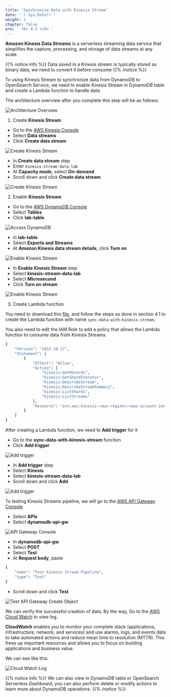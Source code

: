 ```yaml
---
title: 'Synchronize Data with Kinesis Stream'
date: '`r Sys.Date()`'
weight: 2
chapter: false
pre: ' <b> 4.2 </b> '
---
```


**Amazon Kinesis Data Streams** is a serverless streaming data service that simplifies the capture, processing, and storage of data streams at any scale.

{{% notice info %}}
Data saved in a Kinesis stream is typically stored as binary data, we need to convert it before consume
{{% /notice %}}

To using Kinesis Stream to synchronize data from DynamoDB to OpenSearch Service, we need to enable Kinesis Stream in DynamoDB table and create a Lambda function to handle data.

The architecture overview after you complete this step will be as follows:

![Architecture Overview](/images/4.synchronize/kinesissynchronize.png)

1. Create **Kinesis Stream**

- Go to the [AWS Kinesis Console](https://ap-southeast-1.console.aws.amazon.com/kinesis/home?region=ap-southeast-1#/dashboard)
- Select **Data streams**
- Click **Create data stream**

![Create Kinesis Stream](/images/4.synchronize/010-createkinesisstream.png)

- In **Create data stream** step
- Enter `kinesis-stream-data-lab`
- At **Capacity mode**, select **On-demand**
- Scroll down and click **Create data stream**

![Create Kinesis Stream](/images/4.synchronize/011-createkinesisstream.png)

2. Enable **Kinesis Stream**

- Go to the [AWS DynamoDB Console](https://ap-southeast-1.console.aws.amazon.com/dynamodbv2/home?region=ap-southeast-1#dashboard)
- Select **Tables**
- Click **lab-table**

![Access DynamoDB](/images/4.synchronize/001-accessdynamodb.png)

- In **lab-table**
- Select **Exports and Streams**
- At **Amazon Kinesis data stream details**, click **Turn on**

![Enable Kinesis Stream](/images/4.synchronize/010-enablekinesisstream.png)

- In **Enable Kinesis Stream** step
- Select **kinesis-stream-data-lab**
- Select **Microsecond**
- Click **Turn on stream**

![Enable Kinesis Stream](/images/4.synchronize/011-enablekinesisstream.png)

3. Create Lambda function

You need to download this [file](/kinesis_stream.zip), and follow the steps as done in section 4.1 to create the Lambda function with name `sync-data-with-kinesis-stream`.

You also need to edit the IAM Role to add a policy that allows the Lambda function to consume data from Kinesis Streams.

```bash
{
	"Version": "2012-10-17",
	"Statement": [
		{
			"Effect": "Allow",
			"Action": [
				"kinesis:GetRecords",
				"kinesis:GetShardIterator",
				"kinesis:DescribeStream",
				"kinesis:DescribeStreamSummary",
				"kinesis:ListShards",
				"kinesis:ListStreams"
			],
			"Resource": "arn:aws:kinesis:<aws-region>:<aws-account-id>:stream/<kinesis-stream-name>"
		}
	]
}
```

After creating a Lambda function, we need to **Add trigger** for it

- Go to the **sync-data-with-kinesis-stream** function
- Click **Add trigger**

![Add trigger](/images/4.synchronize/012-addtrigger.png)

- In **Add trigger** step
- Select **Kinesis**
- Select **kinesis-stream-data-lab**
- Scroll down and click **Add**

![Add trigger](/images/4.synchronize/013-addtrigger.png)

To testing Kinesis Streams pipeline, we will go to the [AWS API Gateway Console](https://ap-southeast-1.console.aws.amazon.com/apigateway/main/apis?api=l9l2p0i2h4&region=ap-southeast-1)

- Select **APIs**
- Select **dynamodb-api-gw**

![API Gateway Console](/images/4.synchronize/007-apigatewayconsole.png)

- In **dynamodb-api-gw**
- Select **POST**
- Select **Test**
- At **Request body**, paste

```bash
{
    "name": "Test Kinesis Stream Pipeline",
    "type": "Test"
}
```

- Scroll down and click **Test**

![Test API Gateway Create Object](/images/4.synchronize/008-testcreatedynamodbdata.png)

We can verify the successful creation of data. By the way, Go to the [AWS Cloud Watch](https://ap-southeast-1.console.aws.amazon.com/cloudwatch/home?region=ap-southeast-1#home:) to view log.

**CloudWatch** enables you to monitor your complete stack (applications, infrastructure, network, and services) and use alarms, logs, and events data to take automated actions and reduce mean time to resolution (MTTR). This frees up important resources and allows you to focus on building applications and business value.

We can see like this:

![Cloud Watch Log](/images/4.synchronize/009-cloudwatchlog2.png)

{{% notice info %}}
We can also view in DynamoDB table or OpenSearch Serverless Dashboard, you can also perform delete or modify actions to learn more about DynamoDB operations.
{{% /notice %}}
